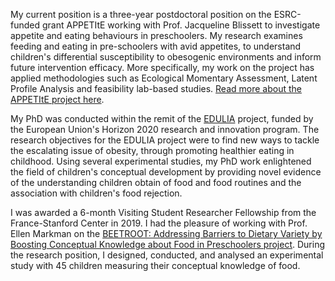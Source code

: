My current position is a three-year postdoctoral position on the ESRC-funded grant APPETItE working with Prof. Jacqueline Blissett to investigate appetite and eating behaviours in preschoolers. My research examines feeding and eating in pre-schoolers with avid appetites, to understand children's differential susceptibility to obesogenic environments and inform future intervention efficacy. More specifically, my work on the project has applied methodologies such as Ecological Momentary Assessment, Latent Profile Analysis and feasibility lab-based studies. [Read more about the APPETItE project here](https://www.appetite-research.com/).

My PhD was conducted within the remit of the [EDULIA](https://edulia.eu/) project, funded by the European Union's Horizon 2020 research and innovation program. The research objectives for the EDULIA project were to find new ways to tackle the escalating issue of obesity, through promoting healthier eating in childhood. Using several experimental studies, my PhD work enlightened the field of children's conceptual development by providing novel evidence of the understanding children obtain of food and food routines and the association with children's food rejection.

I was awarded a 6-month Visiting Student Researcher Fellowship from the France-Stanford Center in 2019. I had the pleasure of working with Prof. Ellen Markman on the [BEETROOT: Addressing Barriers to Dietary Variety by Boosting Conceptual Knowledge about Food in Preschoolers project](https://francestanford.stanford.edu/projects/addressing-barriers-dietary-variety-boosting-conceptual-knowledge-about-food-preschoolers). During the research position, I designed, conducted, and analysed an experimental study with 45 children measuring their conceptual knowledge of food.
